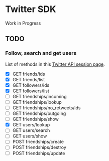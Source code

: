 # Twitter SDK

Work in Progress

## TODO

### Follow, search and get users

List of methods in this [Twitter API session page](https://developer.twitter.com/en/docs/accounts-and-users/follow-search-get-users/api-reference/get-users-lookup).

* [x] GET friends/ids
* [x] GET friends/list
* [x] GET followers/ids
* [x] GET followers/list
* [ ] GET friendships/incoming
* [ ] GET friendships/lookup
* [ ] GET friendships/no_retweets/ids
* [ ] GET friendships/outgoing
* [ ] GET friendships/show
* [x] GET users/lookup
* [ ] GET users/search
* [ ] GET users/show
* [ ] POST friendships/create
* [ ] POST friendships/destroy
* [ ] POST friendships/update 